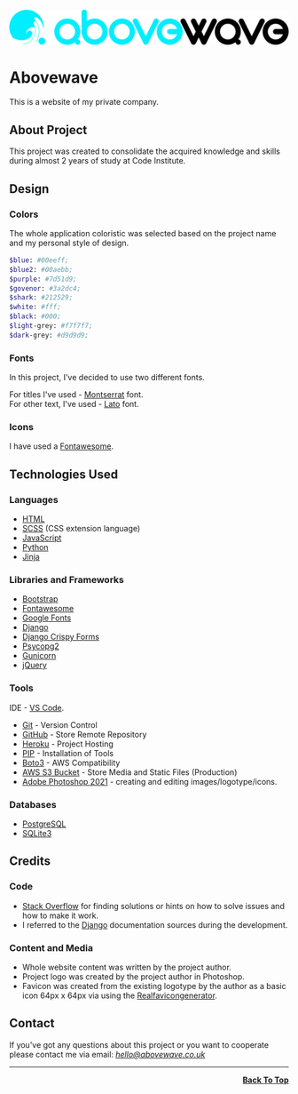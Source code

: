 ![Abovewave](https://raw.githubusercontent.com/KarolSliwka/Abovewave/main/media/logotype/abovewave.png)
# Abovewave
This is a website of my private company.

## About Project
This project was created to consolidate the acquired knowledge and skills during almost 2 years of study at Code Institute.

## Design

### Colors
The whole application coloristic was selected based on the project name and my personal style of design.
```bash
$blue: #00eeff;
$blue2: #00aebb;
$purple: #7d51d9;
$govenor: #3a2dc4;
$shark: #212529;
$white: #fff;
$black: #000;
$light-grey: #f7f7f7;
$dark-grey: #d9d9d9;
```

### Fonts

In this project, I've decided to use two different fonts.

For titles  I've used -
[Montserrat](https://fonts.google.com/specimen/Montserrat?thickness=7&preview.text=&preview.text_type=custom&query=Montserrat) font. \
For other text, I've used - [Lato](https://fonts.google.com/specimen/Lato?thickness=7&preview.text=&preview.text_type=custom&query=Lato) font.

### Icons
I have used a [Fontawesome](https://fontawesome.com).

## Technologies Used

### Languages

- [HTML](https://developer.mozilla.org/en-US/docs/Web/HTML)
- [SCSS](https://sass-lang.co) (CSS extension language)
- [JavaScript](https://www.javascript.com)
- [Python](https://www.python.org)
- [Jinja](https://jinja.palletsprojects.com/en/2.10.x/)

### Libraries and Frameworks

- [Bootstrap](https://getbootstrap.com)
- [Fontawesome](https://fontawesome.com)
- [Google Fonts](https://fonts.google.com)
- [Django](https://www.djangoproject.com)
- [Django Crispy Forms](https://django-crispy-forms.readthedocs.io/en/latest/)
- [Psycopg2](https://pypi.org/project/psycopg2/)
- [Gunicorn](https://pypi.org/project/gunicorn/)
- [jQuery](https://jquery.com)

### Tools

IDE - [VS Code](https://code.visualstudio.com).

- [Git](https://git-scm.com) - Version Control
- [GitHub](https://github.com) - Store Remote Repository
- [Heroku](https://www.heroku.com) - Project Hosting
- [PIP](https://pypi.org/project/pip/) - Installation of Tools
- [Boto3](https://boto3.amazonaws.com/v1/documentation/api/latest/index.html) - AWS Compatibility
- [AWS S3 Bucket](https://aws.amazon.com/s3/) - Store Media and Static Files (Production)
- [Adobe Photoshop 2021](https://www.googleadservices.com/pagead/aclk?sa=L&ai=DChcSEwi1jtO-lYjtAhWRtu0KHVSdBuIYABAMGgJkZw&ae=2&ohost=www.google.com&cid=CAESQeD26XjYo-QzyoB2wcpxICKBRcP9GrB4c8gAn9paIaX33r0xVThzoIuEVAd5W9NMGzIpEnaxYR6rGHmVm3Xs6HqK&sig=AOD64_0qloXz9J7Jl2Hmpb5xL3Ar0APH5w&q&adurl&ved=2ahUKEwiXncq-lYjtAhV-ShUIHTryBD0Q0Qx6BAgSEAE&dct=1) - creating and editing images/logotype/icons.

### Databases

- [PostgreSQL](https://www.postgresql.org)
- [SQLite3](https://www.sqlite.org/index.html)

## Credits

### Code

- [Stack Overflow](https://stackoverflow.com/) for finding solutions or hints on how to solve issues and how to make it work.
- I referred to the [Django](https://docs.djangoproject.com/en/3.1/) documentation sources during the development.

### Content and Media

- Whole website content was written by the project author.
- Project logo was created by the project author in Photoshop.
- Favicon was created from the existing logotype by the author as a basic icon 64px x 64px via using the [Realfavicongenerator](https://realfavicongenerator.net).

## Contact

If you've got any questions about this project or you want to cooperate please contact me via email: *hello@abovewave.co.uk*

---

<div align="right">
    <b><a href="#arctic-school-">Back To Top</a></b>
</div>
